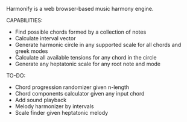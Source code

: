 Harmonify is a web browser-based music harmony engine.

CAPABILITIES: 
- Find possible chords formed by a collection of notes
- Calculate interval vector
- Generate harmonic circle in any supported scale for all chords and greek modes
- Calculate all available tensions for any chord in the circle
- Generate any heptatonic scale for any root note and mode

TO-DO:
- Chord progression randomizer given n-length
- Chord components calculator given any input chord
- Add sound playback
- Melody harmonizer by intervals
- Scale finder given heptatonic melody
